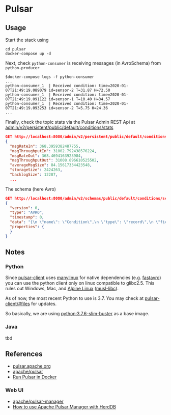 # Pulsar

## Usage

Start the stack using

```console
cd pulsar
docker-compose up -d
```

Next, check `python-consumer` is receiving messages (in AvroSchema) from `python-producer`

```console
$docker-compose logs -f python-consumer
...
python-consumer_1  | Received condition: time=2020-01-07T21:49:19.089079 id=sensor-2 T=31.87 H=72.50
python-consumer_1  | Received condition: time=2020-01-07T21:49:19.091122 id=sensor-1 T=10.40 H=34.57
python-consumer_1  | Received condition: time=2020-01-07T21:49:19.093253 id=sensor-2 T=5.75 H=24.36
...
```

Finally, check the topic stats via the Pulsar Admin REST Api at [admin/v2/persistent/public/default/conditions/stats](http://localhost:8080/admin/v2/persistent/public/default/conditions/stats)

```json
GET http://localhost:8080/admin/v2/persistent/public/default/conditions/stats
{
  "msgRateIn": 368.3959382487755,
  "msgThroughputIn": 31002.792438576224,
  "msgRateOut": 368.4694163923984,
  "msgThroughputOut": 31008.896610525502,
  "averageMsgSize": 84.15617334423548,
  "storageSize": 2424263,
  "backlogSize": 12287,
  ...
```

The schema (here Avro)

```json
GET http://localhost:8080/admin/v2/schemas/public/default/conditions/schema
{
  "version": 0,
  "type": "AVRO",
  "timestamp": 0,
  "data": "{\n \"name\": \"Condition\",\n \"type\": \"record\",\n \"fields\": [\n  {\n   \"name\": \"humidity\",\n   \"type\": [\n    \"null\",\n    \"float\"\n   ]\n  },\n  {\n   \"name\": \"temperature\",\n   \"type\": [\n    \"null\",\n    \"float\"\n   ]\n  }\n ]\n}",
  "properties": {
  }
}
```

## Notes

### Python

Since [pulsar-client](https://pypi.org/project/pulsar-client/) uses [manylinux](https://github.com/pypa/manylinux) for native dependencies (e.g. [fastavro](https://pypi.org/project/fastavro/)) you can use the python client only on linux compatible to glibc2.5. This rules out Windows, Mac, and [Alpine Linux](https://alpinelinux.org/) ([musl-libc](https://www.musl-libc.org/)).

As of now, the most recent Python to use is 3.7. You may check at [pulsar-client/#files](https://pypi.org/project/pulsar-client/#files) for updates.

So basically, we are using [python:3.7.6-slim-buster](https://hub.docker.com/layers/python/library/python/3.7.6-slim-buster/images/sha256-47cabc28176273541f261c4efd2a5d4d02262025f05ca0ed5df3680552f1c1bb) as a base image.

### Java

tbd

## References

- [pulsar.apache.org](https://pulsar.apache.org/)
- [apache/pulsar](https://github.com/apache/pulsar)
- [Run Pulsar in Docker](https://pulsar.apache.org/docs/en/standalone-docker/)

### Web UI

- [apache/pulsar-manager](https://github.com/apache/pulsar-manager)
- [How to use Apache Pulsar Manager with HerdDB](https://medium.com/streamnative/how-to-use-apache-pulsar-manager-with-herddb-dd265c955ca4)
